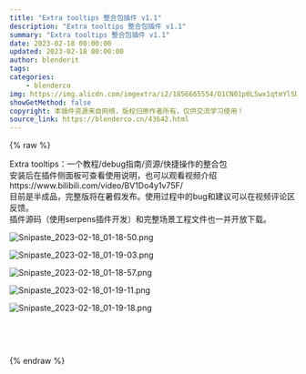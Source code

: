```yaml
---
title: "Extra tooltips 整合包插件 v1.1"
description: "Extra tooltips 整合包插件 v1.1"
summary: "Extra tooltips 整合包插件 v1.1"
date: 2023-02-18 00:00:00
updated: 2023-02-18 00:00:00
author: blenderit
tags: 
categories:
    - blenderco
img: https://img.alicdn.com/imgextra/i2/1856665554/O1CN01p0L5wx1qtmYlSDlgk_!!1856665554.png
showGetMethod: false
copyright: 本插件资源来自网络，版权归原作者所有，仅供交流学习使用！
source_link: https://blenderco.cn/43642.html
---
```


{% raw %}
<p>Extra tooltips：一个教程/debug指南/资源/快捷操作的整合包<br>
安装后在插件侧面板可查看使用说明，也可以观看视频介绍 https://www.bilibili.com/video/BV1Do4y1v75F/<br>
目前是半成品，完整版将在暑假发布。使用过程中的bug和建议可以在视频评论区反馈。<br>
插件源码（使用serpens插件开发）和完整场景工程文件也一并开放下载。</p><p><img src="https://img.alicdn.com/imgextra/i2/1856665554/O1CN01l34fwM1qtmZ04OICj_!!1856665554.png" alt="Snipaste_2023-02-18_01-18-50.png"></p><p><img src="https://img.alicdn.com/imgextra/i4/1856665554/O1CN01q7A8Kq1qtmZ0kEltd_!!1856665554.png" alt="Snipaste_2023-02-18_01-19-03.png"></p><p><img src="https://img.alicdn.com/imgextra/i3/1856665554/O1CN01JmvO0d1qtmZ2g96Z2_!!1856665554.png" alt="Snipaste_2023-02-18_01-18-57.png"></p><p><img src="https://img.alicdn.com/imgextra/i3/1856665554/O1CN01m4Ucho1qtmYxYtRiv_!!1856665554.png" alt="Snipaste_2023-02-18_01-19-11.png"></p><p><img src="https://img.alicdn.com/imgextra/i3/1856665554/O1CN01vIqgrV1qtmYvwnjvc_!!1856665554.png" alt="Snipaste_2023-02-18_01-19-18.png"></p><p> </p><p> </p>
<div style="display: none">blenderco</div>
{% endraw %}